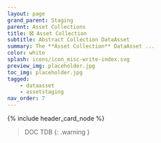 ```yaml
---
layout: page
grand_parent: Staging
parent: Asset Collections
title: 🝱 Asset Collection
subtitle: Abstract Collection DataAsset
summary: The **Asset Collection** DataAsset ...
color: white
splash: icons/icon_misc-write-index.svg
preview_img: placeholder.jpg
toc_img: placeholder.jpg
tagged: 
    - dataasset
    - assetstaging
nav_order: 7
---
```


{% include header_card_node %}

> DOC TDB
{: .warning }